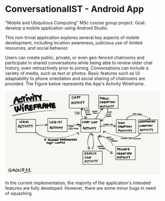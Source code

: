 # ConversationalIST - Android App

"Mobile and Ubiquitous Computing" MSc course group project. Goal: develop a mobile application using Android Studio.

This non-trivial application explores several key aspects of mobile development, including location awareness, judicious use of limited resources, and social behavior.

Users can create public, private, or even geo-fenced chatrooms and participate in shared conversations while being able to review older chat history, even retroactively prior to joining. Conversations can include a variety of media, such as text or photos. Basic features such as UI adaptability to phone orientation and social sharing of chatrooms are provided. The Figure below represents the App's Activity Wireframe.

![Activity Wireframe](https://github.com/HenriqueCandeias/CMU/blob/main/Activity-Wireframe.png)

In the current implementation, the majority of the application's intended features are fully developed. However, there are some minor bugs in need of squashing.
